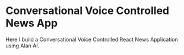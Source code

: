 # Conversational Voice Controlled News App
 Here I build a Conversational Voice Controlled React News Application using Alan AI.
